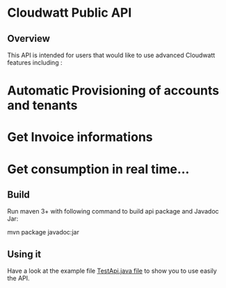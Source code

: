 Cloudwatt Public API
====================

Overview
--------

This API is intended for users that would like to use advanced Cloudwatt features including :
# Automatic Provisioning of accounts and tenants
# Get Invoice informations
# Get consumption in real time...

Build
-----

Run maven 3+ with following command to build api package and Javadoc Jar:

mvn package javadoc:jar

Using it
--------

Have a look at the example file [TestApi.java file](./src/test/java/com/cloudwatt/apis/bss/TestAPI.java) to show you to use easily the API.
